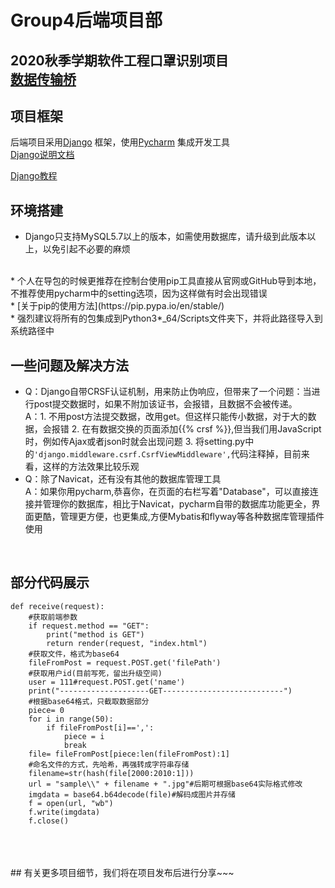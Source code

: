 # Group4后端项目部
2020秋季学期软件工程口罩识别项目<br>
[数据传输桥](https://github.com/Xisaname/TestBridge)
<br>
---
## 项目框架
后端项目采用[Django](https://github.com/django/django) 框架，使用[Pycharm](https://www.jetbrains.com/pycharm/) 集成开发工具
<br>
[Django说明文档](https://docs.djangoproject.com/en/3.1/)
<br>

[Django教程](https://www.runoob.com/django/django-tutorial.html)
## 环境搭建
* Django只支持MySQL5.7以上的版本，如需使用数据库，请升级到此版本以上，以免引起不必要的麻烦
<br>
* 个人在导包的时候更推荐在控制台使用pip工具直接从官网或GitHub导到本地，不推荐使用pycharm中的setting选项，因为这样做有时会出现错误

<br>
* [关于pip的使用方法](https://pip.pypa.io/en/stable/)

<br>
* 强烈建议将所有的包集成到Python3*_64/Scripts文件夹下，并将此路径导入到系统路径中

## 一些问题及解决方法
* Q：Django自带CRSF认证机制，用来防止伪响应，但带来了一个问题：当进行post提交数据时，如果不附加该证书，会报错，且数据不会被传递。
<br>A：1. 不用post方法提交数据，改用get。但这样只能传小数据，对于大的数据，会报错 2. 在有数据交换的页面添加{{% crsf %}},但当我们用JavaScript时，例如传Ajax或者json时就会出现问题 3. 将setting.py中的```'django.middleware.csrf.CsrfViewMiddleware',```代码注释掉，目前来看，这样的方法效果比较乐观
* Q：除了Navicat，还有没有其他的数据库管理工具
<br>A：如果你用pycharm,恭喜你，在页面的右栏写着"Database"，可以直接连接并管理你的数据库，相比于Navicat，pycharm自带的数据库功能更全，界面更酷，管理更方便，也更集成,方便Mybatis和flyway等各种数据库管理插件使用
<br>

## 部分代码展示

```
def receive(request):
    #获取前端参数
    if request.method == "GET":
        print("method is GET")
        return render(request, "index.html")
    #获取文件，格式为base64
    fileFromPost = request.POST.get('filePath')
    #获取用户id(目前写死，留出升级空间)
    user = 111#request.POST.get('name')
    print("--------------------GET---------------------------")
    #根据base64格式，只截取数据部分
    piece= 0
    for i in range(50):
        if fileFromPost[i]==',':
            piece = i
            break
    file= fileFromPost[piece:len(fileFromPost):1]
    #命名文件的方式，先哈希，再强转成字符串存储
    filename=str(hash(file[2000:2010:1]))
    url = "sample\\" + filename + ".jpg"#后期可根据base64实际格式修改
    imgdata = base64.b64decode(file)#解码成图片并存储
    f = open(url, "wb")
    f.write(imgdata)
    f.close()
```
<br>
<br>
<br>
## 有关更多项目细节，我们将在项目发布后进行分享~~~
